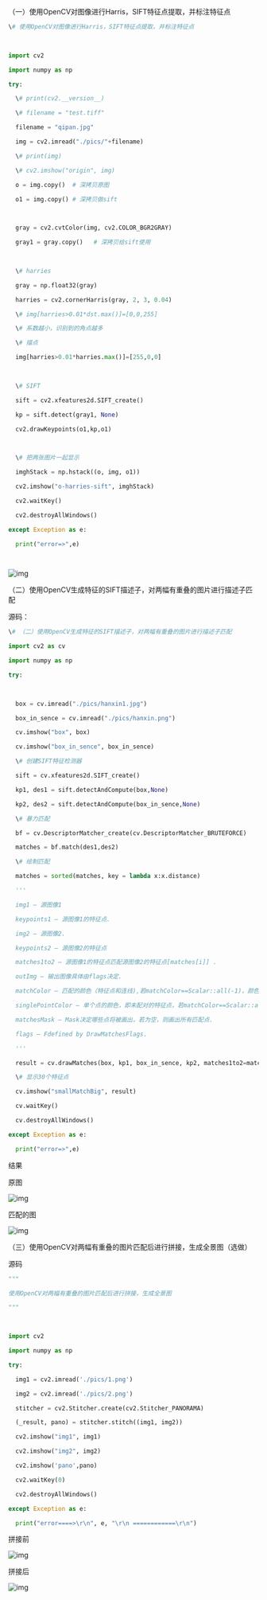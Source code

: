（一）使用OpenCV对图像进行Harris，SIFT特征点提取，并标注特征点

```python
\# 使用OpenCV对图像进行Harris，SIFT特征点提取，并标注特征点

 

import cv2

import numpy as np

try:

  \# print(cv2.__version__)

  \# filename = "test.tiff"

  filename = "qipan.jpg"

  img = cv2.imread("./pics/"+filename)

  \# print(img)

  \# cv2.imshow("origin", img)

  o = img.copy()  # 深拷贝原图

  o1 = img.copy() # 深拷贝做sift

 

  gray = cv2.cvtColor(img, cv2.COLOR_BGR2GRAY)

  gray1 = gray.copy()   # 深拷贝给sift使用

 

  \# harries

  gray = np.float32(gray)

  harries = cv2.cornerHarris(gray, 2, 3, 0.04)

  \# img[harries>0.01*dst.max()]=[0,0,255] 

  \# 系数越小，识别到的角点越多

  \# 描点

  img[harries>0.01*harries.max()]=[255,0,0]

 

  \# SIFT

  sift = cv2.xfeatures2d.SIFT_create()

  kp = sift.detect(gray1, None)

  cv2.drawKeypoints(o1,kp,o1)

 

  \# 把两张图片一起显示

  imghStack = np.hstack((o, img, o1))

  cv2.imshow("o-harries-sift", imghStack)

  cv2.waitKey()

  cv2.destroyAllWindows()

except Exception as e:

  print("error=>",e)

 
```



![img](https://i.loli.net/2021/10/30/woyhpMNi8u1rvFD.jpg) 

（二）使用OpenCV生成特征的SIFT描述子，对两幅有重叠的图片进行描述子匹配

源码：

```python
\# （二）使用OpenCV生成特征的SIFT描述子，对两幅有重叠的图片进行描述子匹配

import cv2 as cv

import numpy as np

try:

 

  box = cv.imread("./pics/hanxin1.jpg")

  box_in_sence = cv.imread("./pics/hanxin.png")

  cv.imshow("box", box)

  cv.imshow("box_in_sence", box_in_sence)

  \# 创建SIFT特征检测器

  sift = cv.xfeatures2d.SIFT_create()

  kp1, des1 = sift.detectAndCompute(box,None)

  kp2, des2 = sift.detectAndCompute(box_in_sence,None)

  \# 暴力匹配

  bf = cv.DescriptorMatcher_create(cv.DescriptorMatcher_BRUTEFORCE)

  matches = bf.match(des1,des2)

  \# 绘制匹配

  matches = sorted(matches, key = lambda x:x.distance)

  '''

  img1 – 源图像1

  keypoints1 – 源图像1的特征点.

  img2 – 源图像2.

  keypoints2 – 源图像2的特征点

  matches1to2 – 源图像1的特征点匹配源图像2的特征点[matches[i]] .

  outImg – 输出图像具体由flags决定.

  matchColor – 匹配的颜色（特征点和连线),若matchColor==Scalar::all(-1)，颜色随机.

  singlePointColor – 单个点的颜色，即未配对的特征点，若matchColor==Scalar::all(-1)，颜色随机.

  matchesMask – Mask决定哪些点将被画出，若为空，则画出所有匹配点.

  flags – Fdefined by DrawMatchesFlags.

  '''

  result = cv.drawMatches(box, kp1, box_in_sence, kp2, matches1to2=matches[:30], outImg=None)

  \# 显示30个特征点

  cv.imshow("smallMatchBig", result)

  cv.waitKey()

  cv.destroyAllWindows()

except Exception as e:

  print("error=>",e)
```



结果

原图

![img](https://i.loli.net/2021/10/30/KGZ6kL5MfR13OHl.jpg) 

 

匹配的图

![img](https://i.loli.net/2021/10/30/9wEPCuDaOYMJksv.jpg) 

（三）使用OpenCV对两幅有重叠的图片匹配后进行拼接，生成全景图（选做）

源码

```python
"""

使用OpenCV对两幅有重叠的图片匹配后进行拼接，生成全景图

"""

 

import cv2 

import numpy as np

try:

  img1 = cv2.imread('./pics/1.png')

  img2 = cv2.imread('./pics/2.png')

  stitcher = cv2.Stitcher.create(cv2.Stitcher_PANORAMA) 

  (_result, pano) = stitcher.stitch((img1, img2))

  cv2.imshow("img1", img1)

  cv2.imshow("img2", img2)

  cv2.imshow('pano',pano)

  cv2.waitKey(0)

  cv2.destroyAllWindows()

except Exception as e:

  print("error====>\r\n", e, "\r\n ============\r\n")
```



拼接前

![img](https://i.loli.net/2021/10/30/BYIHvbuhDNjy9w1.jpg) 

拼接后

![img](https://i.loli.net/2021/10/30/BuwmjXOnfgqpEDz.jpg) 

 